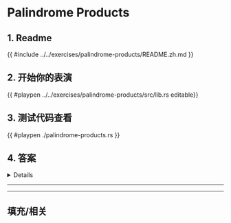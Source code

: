 # Palindrome Products
## 1. Readme

 {{ #include ../../exercises/palindrome-products/README.zh.md }}

 ## 2. 开始你的表演

 {{ #playpen ../../exercises/palindrome-products/src/lib.rs editable}}

 ## 3. 测试代码查看

 {{ #playpen ./palindrome-products.rs }}

 ## 4. 答案

 <details>

 {{ #playpen ../../exercises/palindrome-products/example.rs }}

 </details>

 ---
 ---

 ## 填充/相关


